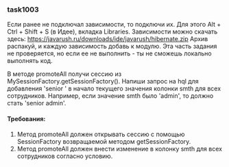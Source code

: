 
### task1003

Если ранее не подключал зависимости, то подключи их. Для этого Alt + Ctrl + Shift + S (в Идее), вкладка Libraries.
Зависимости можно скачать здесь: https://javarush.ru/downloads/ide/javarush/hibernate.zip
Архив распакуй, и каждую зависимость добавь к модулю.
Эта часть задания не проверяется, но если ее не выполнить - ты не сможешь локально выполнять код.

В методе promoteAll получи сессию из MySessionFactory.getSessionFactory().
Напиши запрос на hql для добавления &#39;senior &#39; в начало текущего значения колонки smth для всех сотрудников.
Например, если значение smth было &#39;admin&#39;, то должно стать &#39;senior admin&#39;.


#### Требования:
1.	Метод promoteAll должен открывать сессию с помощью SessionFactory возвращаемой методом getSessionFactory.
2.	Метод promoteAll должен внести изменение в колонку smth для всех сотрудников согласно условию.
